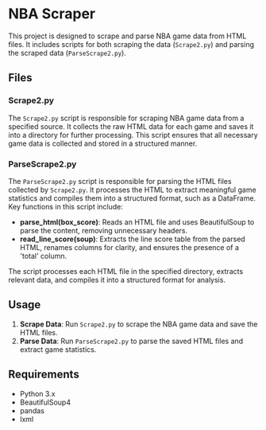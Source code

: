 # NBA Scraper

This project is designed to scrape and parse NBA game data from HTML files. It includes scripts for both scraping the data (`Scrape2.py`) and parsing the scraped data (`ParseScrape2.py`).

## Files

### Scrape2.py

The `Scrape2.py` script is responsible for scraping NBA game data from a specified source. It collects the raw HTML data for each game and saves it into a directory for further processing. This script ensures that all necessary game data is collected and stored in a structured manner.

### ParseScrape2.py

The `ParseScrape2.py` script is responsible for parsing the HTML files collected by `Scrape2.py`. It processes the HTML to extract meaningful game statistics and compiles them into a structured format, such as a DataFrame. Key functions in this script include:

- **parse_html(box_score)**: Reads an HTML file and uses BeautifulSoup to parse the content, removing unnecessary headers.
- **read_line_score(soup)**: Extracts the line score table from the parsed HTML, renames columns for clarity, and ensures the presence of a 'total' column.

The script processes each HTML file in the specified directory, extracts relevant data, and compiles it into a structured format for analysis.

## Usage

1. **Scrape Data**: Run `Scrape2.py` to scrape the NBA game data and save the HTML files.
2. **Parse Data**: Run `ParseScrape2.py` to parse the saved HTML files and extract game statistics.

## Requirements

- Python 3.x
- BeautifulSoup4
- pandas
- lxml

